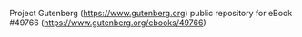Project Gutenberg (https://www.gutenberg.org) public repository for
eBook #49766 (https://www.gutenberg.org/ebooks/49766)
